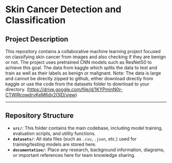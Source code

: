 # Skin Cancer Detection and Classification

## Project Description

This repository contains a collaborative machine learning project focused on classifying skin cancer from images and also checking if they are benign or not.
The project uses pretrained CNN models such as ResNet50 to achieve this goal. The data from kaggle which splits the data to test and train as well as their labels as benign or malignant. Note: The data is large and cannot be directly zipped to github, either download directly from kaggle or use the code from the datasets folder to download to your directory. (https://drive.google.com/file/d/1KYPminN0r-CTWlRcowdrvKeM6dv2I3lD/view)

---

## Repository Structure

- **`src/`**: This folder contains the main codebase, including model training, evaluation scripts, and utility functions.  
- **`datasets/`**: All data files (such as `.csv`, `.json`, etc.) used for training/testing models are stored here.  
- **`documentation/`**: Place any research, background information, diagrams, or important references here for team knowledge sharing.
